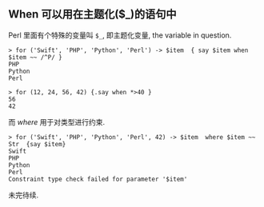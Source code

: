 ## When 可以用在主题化($_)的语句中

Perl 里面有个特殊的变量叫 `$_`, 即主题化变量, the variable in question. 

```perl6
> for ('Swift', 'PHP', 'Python', 'Perl') -> $item  { say $item when $item ~~ /^P/ }    
PHP                                                                                  
Python                                                                               
Perl  
```

```perl6
> for (12, 24, 56, 42) {.say when *>40 }
56
42
```

而 *where* 用于对类型进行约束.

```perl6
> for ('Swift', 'PHP', 'Python', 'Perl', 42) -> $item  where $item ~~ Str  {say $item}   
Swift                                                                                    
PHP                                                                                      
Python                                                                                   
Perl                                                                                     
Constraint type check failed for parameter '$item'       
```

未完待续.

